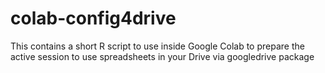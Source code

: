 # colab-config4drive
This contains a short R script to use inside Google Colab to prepare the active session to use spreadsheets in your Drive via googledrive package
